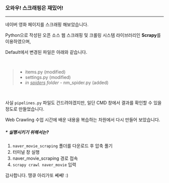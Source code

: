 ### 오와우! 스크래핑은 재밌어!

***

네이버 영화 페이지를 스크래핑 해보았습니다.

Python으로 작성된 오픈 소스 웹 스크래핑 및 크롤링 시스템 라이브러리인 **Scrapy**를 이용하였으며,

Default에서 변경된 파일은 아래와 같습니다.

<br>

>- items.py (modified)
>- settings.py (modified)
>- *in <u>spiders</u> folder* - nm_spider.py (added)

<br>

사실 `pipelines.py` 파일도 건드려야겠지만, 일단 CMD 창에서 결과를 확인할 수 있을 정도로 만들었습니다.

Web Crawling 수업 시간에 배운 내용을 복습하는 차원에서 다시 만들어 보았습니다.



##### * 실행시키기 위해서는?

1. `naver_movie_scraping` 폴더를 다운로드 후 압축 풀기
2. 터미널 창 실행
3. naver_movie_scraping 경로 접속
4. `scrapy crawl naver_movie` 입력



감사합니다. 땡큐 아리가또 쎼쎼! :)
